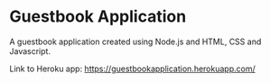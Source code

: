# Guestbook Application
A guestbook application created using Node.js and HTML, CSS and Javascript.

Link to Heroku app: https://guestbookapplication.herokuapp.com/
